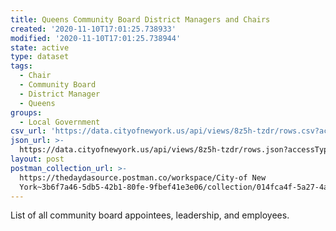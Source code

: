 ```yaml
---
title: Queens Community Board District Managers and Chairs
created: '2020-11-10T17:01:25.738933'
modified: '2020-11-10T17:01:25.738944'
state: active
type: dataset
tags:
  - Chair
  - Community Board
  - District Manager
  - Queens
groups:
  - Local Government
csv_url: 'https://data.cityofnewyork.us/api/views/8z5h-tzdr/rows.csv?accessType=DOWNLOAD'
json_url: >-
  https://data.cityofnewyork.us/api/views/8z5h-tzdr/rows.json?accessType=DOWNLOAD
layout: post
postman_collection_url: >-
  https://thedaydasource.postman.co/workspace/City-of New
  York~3b6f7a46-5db5-42b1-80fe-9fbef41e3e06/collection/014fca4f-5a27-4a7c-b725-f6afbde93b0e
---
```

List of all community board appointees, leadership, and employees.
